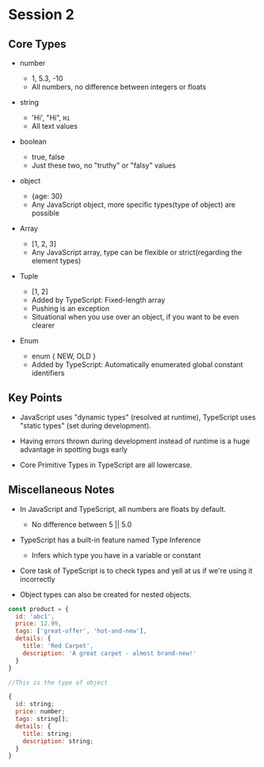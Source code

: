 # Session 2

## Core Types

* number 
    * 1, 5.3, -10 
    * All numbers, no difference between integers or floats

* string
    * 'Hi', "Hi", `Hi`
    * All text values

* boolean
    * true, false
    * Just these two, no "truthy" or "falsy" values

* object
    * {age: 30}
    * Any JavaScript object, more specific types(type of object) are possible

* Array 
    * [1, 2, 3]
    * Any JavaScript array, type can be flexible or strict(regarding the element types)

* Tuple 
    * [1, 2]
    * Added by TypeScript: Fixed-length array
    * Pushing is an exception 
    * Situational when you use over an object, if you want to be even clearer

* Enum
    * enum { NEW, OLD }
    * Added by TypeScript: Automatically enumerated global constant identifiers

## Key Points

* JavaScript uses "dynamic types" (resolved at runtime), TypeScript uses "static types" (set during development).

* Having errors thrown during development instead of runtime is a huge advantage in spotting bugs early

* Core Primitive Types in TypeScript are all lowercase.

## Miscellaneous Notes

* In JavaScript and TypeScript, all numbers are floats by default.
    * No difference between 5 || 5.0

* TypeScript has a built-in feature named Type Inference 
    * Infers which type you have in a variable or constant

* Core task of TypeScript is to check types and yell at us if we're using it incorrectly

* Object types can also be created for nested objects. 
```javascript
const product = {
  id: 'abc1',
  price: 12.99,
  tags: ['great-offer', 'hot-and-new'],
  details: {
    title: 'Red Carpet',
    description: 'A great carpet - almost brand-new!'
  }
}

//This is the type of object 

{
  id: string;
  price: number;
  tags: string[];
  details: {
    title: string;
    description: string;
  }
}
```

